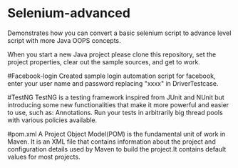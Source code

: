 # Selenium-advanced
Demonstrates how you can convert a basic selenium script to advance level script with more Java OOPS concepts.

When you start a new Java project please clone this repository, set the project properties, clear out the sample sources, and get to work.

#Facebook-login
Created sample login automation script for facebook, enter your user name and password replacing "xxxx" in DriverTestcase.

#TestNG
TestNG is a testing framework inspired from JUnit and NUnit but introducing some new functionalities
that make it more powerful and easier to use, such as: Annotations.
Run your tests in arbitrarily big thread pools with various policies available.

#pom.xml
A Project Object Model(POM) is the fundamental unit of work in Maven. It is an XML file that contains information
about the project and configuration details used by Maven to build the project.It contains default values for most projects.